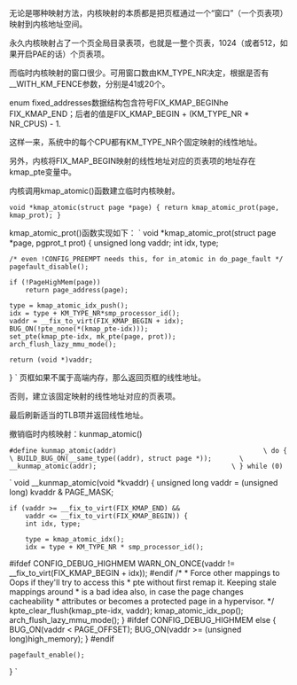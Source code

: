 无论是哪种映射方法，内核映射的本质都是把页框通过一个“窗口”（一个页表项）映射到内核地址空间。

永久内核映射占了一个页全局目录表项，也就是一整个页表，1024（或者512，如果开启PAE的话）个页表项。

而临时内核映射的窗口很少。可用窗口数由KM_TYPE_NR决定，根据是否有__WITH_KM_FENCE参数，分别是41或20个。


enum fixed_addresses数据结构包含符号FIX_KMAP_BEGINhe FIX_KMAP_END；后者的值是FIX_KMAP_BEGIN + (KM_TYPE_NR * NR_CPUS) - 1.

这样一来，系统中的每个CPU都有KM_TYPE_NR个固定映射的线性地址。

另外，内核将FIX_MAP_BEGIN映射的线性地址对应的页表项的地址存在kmap_pte变量中。

内核调用kmap_atomic()函数建立临时内核映射。

`
void *kmap_atomic(struct page *page)
{
	return kmap_atomic_prot(page, kmap_prot);
}
`

kmap_atomic_prot()函数实现如下：
`
void *kmap_atomic_prot(struct page *page, pgprot_t prot)
{
	unsigned long vaddr;
	int idx, type;

	/* even !CONFIG_PREEMPT needs this, for in_atomic in do_page_fault */
	pagefault_disable();

	if (!PageHighMem(page))
		return page_address(page);

	type = kmap_atomic_idx_push();
	idx = type + KM_TYPE_NR*smp_processor_id();
	vaddr = __fix_to_virt(FIX_KMAP_BEGIN + idx);
	BUG_ON(!pte_none(*(kmap_pte-idx)));
	set_pte(kmap_pte-idx, mk_pte(page, prot));
	arch_flush_lazy_mmu_mode();

	return (void *)vaddr;
}
`
页框如果不属于高端内存，那么返回页框的线性地址。

否则，建立该固定映射的线性地址对应的页表项。

最后刷新适当的TLB项并返回线性地址。

撤销临时内核映射：kunmap_atomic()

`
#define kunmap_atomic(addr)                                     \
do {                                                            \
	BUILD_BUG_ON(__same_type((addr), struct page *));       \
	__kunmap_atomic(addr);                                  \
} while (0)
`

`
void __kunmap_atomic(void *kvaddr)
{
	unsigned long vaddr = (unsigned long) kvaddr & PAGE_MASK;

	if (vaddr >= __fix_to_virt(FIX_KMAP_END) &&
	    vaddr <= __fix_to_virt(FIX_KMAP_BEGIN)) {
		int idx, type;

		type = kmap_atomic_idx();
		idx = type + KM_TYPE_NR * smp_processor_id();

#ifdef CONFIG_DEBUG_HIGHMEM
		WARN_ON_ONCE(vaddr != __fix_to_virt(FIX_KMAP_BEGIN + idx));
#endif
		/*
		 * Force other mappings to Oops if they'll try to access this
		 * pte without first remap it.  Keeping stale mappings around
		 * is a bad idea also, in case the page changes cacheability
		 * attributes or becomes a protected page in a hypervisor.
		 */
		kpte_clear_flush(kmap_pte-idx, vaddr);
		kmap_atomic_idx_pop();
		arch_flush_lazy_mmu_mode();
	}
#ifdef CONFIG_DEBUG_HIGHMEM
	else {
		BUG_ON(vaddr < PAGE_OFFSET);
		BUG_ON(vaddr >= (unsigned long)high_memory);
	}
#endif

	pagefault_enable();
}
`
